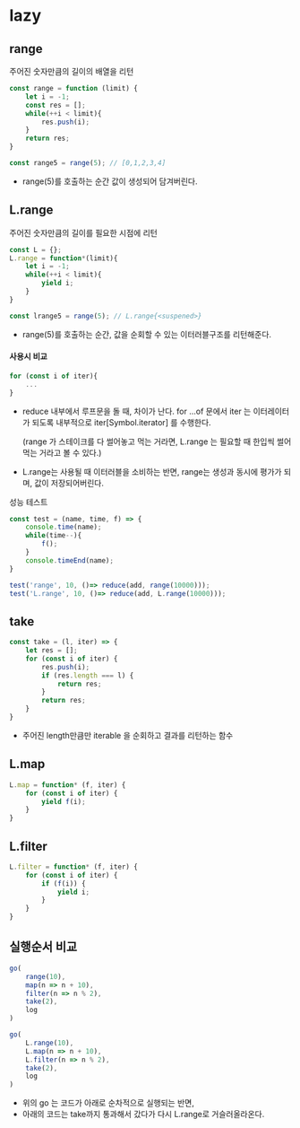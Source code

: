 # lazy



## range

주어진 숫자만큼의 길이의 배열을 리턴

```javascript
const range = function (limit) {
    let i = -1;
    const res = [];
    while(++i < limit){
		res.push(i);
    }
    return res;
}

const range5 = range(5); // [0,1,2,3,4]
```

- range(5)를 호출하는 순간 값이 생성되어 담겨버린다.

## L.range

주어진 숫자만큼의 길이를 필요한 시점에 리턴

```javascript
const L = {};
L.range = function*(limit){
    let i = -1;
    while(++i < limit){
        yield i;
    }
}

const lrange5 = range(5); // L.range{<suspened>}
```

- range(5)를 호출하는 순간, 값을 순회할 수 있는 이터러블구조를 리턴해준다.



#### 사용시 비교

```javascript
for (const i of iter){
    ...
}
```

- reduce 내부에서 루프문을 돌 때, 차이가 난다. 
  for ...of 문에서 iter 는 이터레이터가 되도록 내부적으로 iter[Symbol.iterator] 를 수행한다.

  (range 가 스테이크를 다 썰어놓고 먹는 거라면,  L.range 는 필요할 때 한입씩 썰어먹는 거라고 볼 수 있다.)

- L.range는 사용될 때 이터러블을 소비하는 반면, range는 생성과 동시에 평가가 되며, 값이 저장되어버린다.



성능 테스트

```javascript
const test = (name, time, f) => {
    console.time(name);
    while(time--){
        f();
    }
    console.timeEnd(name);
}

test('range', 10, ()=> reduce(add, range(10000)));
test('L.range', 10, ()=> reduce(add, L.range(10000)));
```





## take

```javascript
const take = (l, iter) => {
    let res = [];
    for (const i of iter) {
        res.push(i);
        if (res.length === l) {
            return res;
        }
        return res;
    }
}
```

- 주어진 length만큼만 iterable 을 순회하고 결과를 리턴하는 함수



## L.map

```javascript
L.map = function* (f, iter) {
    for (const i of iter) {
        yield f(i);
    }
}
```





## L.filter

```javascript
L.filter = function* (f, iter) {
    for (const i of iter) {
        if (f(i)) {
            yield i;
        }
    }
}
```



## 실행순서 비교

```javascript
go(
    range(10),
    map(n => n + 10),
    filter(n => n % 2),
    take(2),
    log
)

go(
    L.range(10),
    L.map(n => n + 10),
    L.filter(n => n % 2),
    take(2),
    log
)
```

- 위의 go 는 코드가 아래로 순차적으로 실행되는 반면,
- 아래의 코드는  take까지 통과해서 갔다가 다시 L.range로 거슬러올라온다.